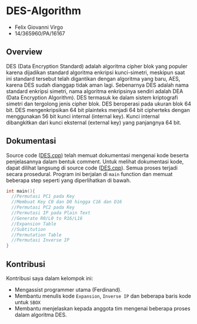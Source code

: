 # DES-Algorithm

* Felix Giovanni Virgo
* 14/365960/PA/16167

## Overview

DES (Data Encryption Standard) adalah algoritma cipher blok yang populer karena dijadikan standard algoritma enkripsi kunci-simetri, meskipun saat ini standard tersebut telah digantikan dengan algoritma yang baru, AES, karena DES sudah dianggap tidak aman lagi. Sebenarnya DES adalah nama standard enkripsi simetri, nama algoritma enkripsinya sendiri adalah DEA (Data Encryption Algorithm). DES termasuk ke dalam sistem kriptografi simetri dan tergolong jenis cipher blok. DES beroperasi pada ukuran blok 64 bit. DES mengenkripsikan 64 bit plainteks menjadi 64 bit cipherteks dengan menggunakan 56 bit kunci internal (internal key). Kunci internal dibangkitkan dari kunci eksternal (external key) yang panjangnya 64 bit.

## Dokumentasi

Source code ([DES.cpp](https://github.com/felixgiov/DES-Algorithm/blob/master/DES.cpp)) telah memuat dokumentasi mengenai kode beserta penjelasannya dalam bentuk comment. Untuk melihat dokumentasi kode, dapat dilihat langsung di source code ([DES.cpp](https://github.com/felixgiov/DES-Algorithm/blob/master/DES.cpp)). Semua proses terjadi secara prosedural. Program ini berjalan di `main` function dan memuat beberapa step seperti yang diperlihatkan di bawah. 

```cpp
int main(){
  //Permutasi PC1 pada Key
  //Membuat Key C0 dan D0 hingga C16 dan D16
  //Permutasi PC2 pada Key
  //Permutasi IP pada Plain Text
  //Generate R0/L0 to R16/L16
  //Expansion Table
  //Subtitution
  //Permutation Table
  //Permutasi Inverse IP
}
```

## Kontribusi

Kontribusi saya dalam kelompok ini:

* Mengassist programmer utama (Ferdinand). 
* Membantu menulis kode `Expansion`, `Inverse IP` dan beberapa baris kode untuk `SBOX`
* Membantu menjelaskan kepada anggota tim mengenai beberapa proses dalam algoritma DES.
